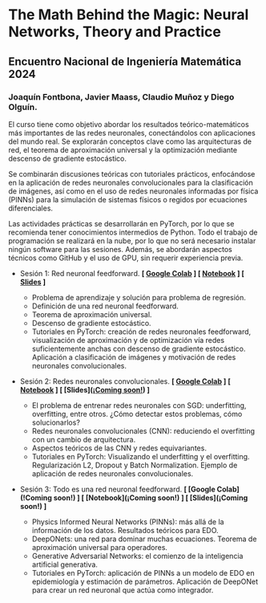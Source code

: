 # The Math Behind the Magic: Neural Networks, Theory and Practice
## Encuentro Nacional de Ingeniería Matemática 2024
### **Joaquín Fontbona, Javier Maass, Claudio Muñoz y Diego Olguín.**

El curso tiene como objetivo abordar los resultados teórico-matemáticos más importantes de las redes neuronales, conectándolos con aplicaciones del mundo real. Se explorarán conceptos clave como las arquitecturas de red, el teorema de aproximación universal y la optimización mediante descenso de gradiente estocástico.

Se combinarán discusiones teóricas con tutoriales prácticos, enfocándose en la aplicación de redes neuronales convolucionales para la clasificación de imágenes, así como en el uso de redes neuronales informadas por física (PINNs) para la simulación de sistemas físicos o regidos por ecuaciones diferenciales.

Las actividades prácticas se desarrollarán en PyTorch, por lo que se recomienda tener conocimientos intermedios de Python. Todo el trabajo de programación se realizará en la nube, por lo que no será necesario instalar ningún software para las sesiones. Además, se abordarán aspectos técnicos como GitHub y el uso de GPU, sin requerir experiencia previa.

* Sesión 1: Red neuronal feedforward. **[ [Google Colab](https://colab.research.google.com/drive/111KBDu5xadyCN5pge4GbJYVnG5faweR_?usp=sharing) ] [ [Notebook](https://github.com/diegoolguinw/Math_Behind_Magic/blob/main/Notebooks/Sesi%C3%B3n%201.ipynb) ] [ [Slides](https://github.com/diegoolguinw/Math_Behind_Magic/blob/main/Slides/Sesi%C3%B3n%201.pdf) ]**
    - Problema de aprendizaje y solución para problema de regresión.
    - Definición de una red neuronal feedforward.
    - Teorema de aproximación universal.
    - Descenso de gradiente estocástico.
    - Tutoriales en PyTorch: creación de redes neuronales feedforward, visualización de aproximación y de optimización vía redes suficientemente anchas con descenso de gradiente estocástico. Aplicación a clasificación de imágenes y motivación de redes neuronales convolucionales.
 
* Sesión 2: Redes neuronales convolucionales. **[ [Google Colab](https://colab.research.google.com/drive/1Z5xoo9sP6gu--kZ7TGJR70TsrpNecsyT?usp=sharing) ] [ [Notebook](https://github.com/diegoolguinw/Math_Behind_Magic/blob/main/Notebooks/Sesi%C3%B3n%202.ipynb) ] [ [Slides]([¡Coming soon!](https://github.com/diegoolguinw/Math_Behind_Magic/blob/main/Slides/Sesi%C3%B3n%202.pdf)) ]**
    - El problema de entrenar redes neuronales con SGD: underfitting, overfitting, entre otros. ¿Cómo detectar estos problemas, cómo solucionarlos?
    - Redes neuronales convolucionales (CNN): reduciendo el overfitting con un cambio de arquitectura.
    - Aspectos teóricos de las CNN y redes equivariantes.
    - Tutoriales en PyTorch: Visualizando el underfitting y el overfitting. Regularización L2, Dropout y Batch Normalization. Ejemplo de aplicación de redes neuronales convolucionales.
 
* Sesión 3: Todo es una red neuronal feedforward. **[ [Google Colab](!Coming soon!) ] [ [Notebook](¡Coming soon!)  ] [ [Slides](¡Coming soon!) ]**
    - Physics Informed Neural Networks (PINNs): más allá de la información de los datos. Resultados teóricos para EDO.
    - DeepONets: una red para dominar muchas ecuaciones. Teorema de aproximación universal para operadores.
    - Generative Adversarial Networks: el comienzo de la inteligencia artificial generativa.
    - Tutoriales en PyTorch: aplicación de PINNs a un modelo de EDO en epidemiología y estimación de parámetros. Aplicación de DeepONet para crear un red neuronal que actúa como integrador.
